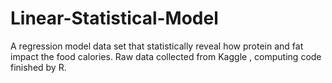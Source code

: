 # Linear-Statistical-Model
A regression model data set that statistically reveal how protein and fat impact the food calories. Raw data collected from Kaggle , computing code finished by R.

